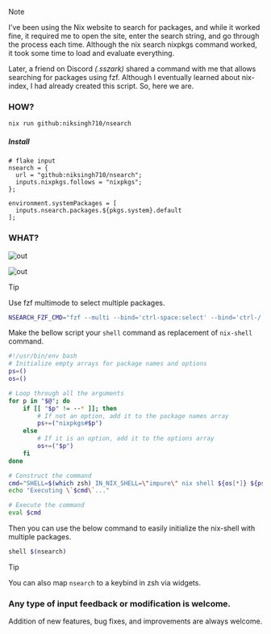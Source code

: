 > [!NOTE]
> I've been using the Nix website to search for packages, and while it worked fine, it required me to open the site, enter the search string, and go through the process each time. Although the nix search nixpkgs command worked, it took some time to load and evaluate everything.
>
> Later, a friend on Discord _(.sszark)_ shared a command with me that allows searching for packages using fzf. Although I eventually learned about nix-index, I had already created this script. So, here we are.

### HOW?

```
nix run github:niksingh710/nsearch
```

##### Install

```
# flake input
nsearch = {
  url = "github:niksingh710/nsearch";
  inputs.nixpkgs.follows = "nixpkgs";
};

environment.systemPackages = [
  inputs.nsearch.packages.${pkgs.system}.default
];
```

### WHAT?

![out](https://github.com/user-attachments/assets/9dc4b25d-529b-4326-91c8-af6dbc35baee)

![out](https://github.com/user-attachments/assets/00c24bf4-6372-4053-a812-383829d81c6e)

> [!TIP]
> Use fzf multimode to select multiple packages.
>
> ```bash
> NSEARCH_FZF_CMD="fzf --multi --bind='ctrl-space:select' --bind='ctrl-/:deselect' "
> ```


Make the bellow script your `shell` command as replacement of `nix-shell` command.

```bash
#!/usr/bin/env bash
# Initialize empty arrays for package names and options
ps=()
os=()

# Loop through all the arguments
for p in "$@"; do
    if [[ "$p" != --* ]]; then
        # If not an option, add it to the package names array
        ps+=("nixpkgs#$p")
    else
        # If it is an option, add it to the options array
        os+=("$p")
    fi
done

# Construct the command
cmd="SHELL=$(which zsh) IN_NIX_SHELL=\"impure\" nix shell ${os[*]} ${ps[*]}"
echo "Executing \`$cmd\`..."

# Execute the command
eval $cmd
```

Then you can use the below command to easily initialize the nix-shell with multiple packages.

```bash
shell $(nsearch)
```

> [!TIP]
> You can also map `nsearch` to a keybind in zsh via widgets.

### Any type of input feedback or modification is welcome.

Addition of new features, bug fixes, and improvements are always welcome.
